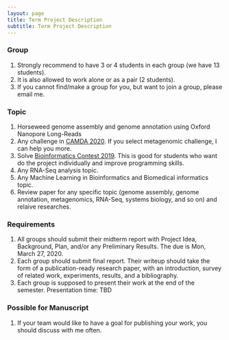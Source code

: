 ```yaml
---
layout: page
title: Term Project Description
subtitle: Term Project Description
---
```


### Group
1. Strongly recommend to have 3 or 4 students in each group (we have 13 students).
2. It is also allowed to work alone or as a pair (2 students). 
3. If you cannot find/make a group for you, but want to join a group, please email me.

### Topic
1. Horseweed genome assembly and genome annotation using Oxford Nanopore Long-Reads
2. Any challenge in [CAMDA 2020](http://camda.info/). If you select metagenomic challenge, I can help you more.
3. Solve [Bioinformatics Contest 2019](https://bioinf.me/en/contest). This is good for students who want do the project individually and improve programming skills.
4. Any RNA-Seq analysis topic.
5. Any Machine Learning in Bioinformatics and Biomedical informatics topic.
6. Review paper for any specific topic (genome assembly, genome annotation, metagenomics, RNA-Seq, systems biology, and so on) and relaive researches.

### Requirements
1. All groups should submit their midterm report with Project Idea, Background, Plan, and/or any Preliminary Results. The due is Mon, March 27, 2020.
2. Each group should submit final report. Their writeup should take the form of a publication-ready research paper, with an introduction, survey of related work, experiments, results, and a bibliography.
3. Each group is supposed to present their work at the end of the semester. Presentation time: TBD

### Possible for Manuscript
1. If your team would like to have a goal for publishing your work, you should discuss with me often.
